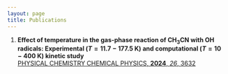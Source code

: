 ```yaml
---
layout: page
title: Publications
---
```


1. **Effect of temperature in the gas-phase reaction of CH<sub>3</sub>CN with OH radicals: Experimental ($T=11.7-177.5$ K) and computational ($T=10-400$ K) kinetic study**</br>
[PHYSICAL CHEMISTRY CHEMICAL PHYSICS, **2024**, _26_, 3632](https://pubs.rsc.org/en/content/articlelanding/2024/cp/d3cp04944b)


